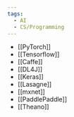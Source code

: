 ```yaml
---
tags:
  - AI
  - CS/Programming
---
```


- [[PyTorch]]
- [[Tensorflow]]
- [[Caffe]]
- [[DL4J]]
- [[Keras]]
- [[Lasagne]]
- [[mxnet]]
- [[PaddlePaddle]]
- [[Theano]]


